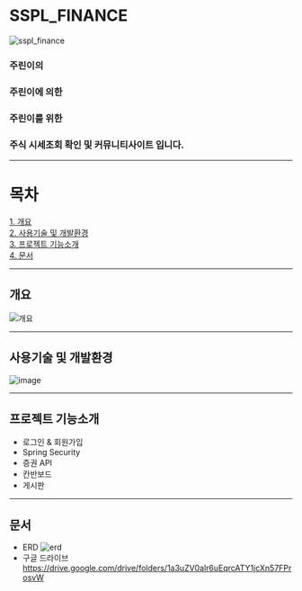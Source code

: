 # SSPL_FINANCE
![sspl_finance](https://github.com/Hogrii/Douzone_SSPL_Finance/assets/91480271/ed3e8c48-ba48-484c-9243-72f2e225e52f)

### 주린이의
### 주린이에 의한
### 주린이를 위한
### 주식 시세조회 확인 및 커뮤니티사이트 입니다.
***

# 목차
 [1. 개요](#개요)<br>
 [2. 사용기술 및 개발환경](#사용기술-및-개발환경)<br>
 [3. 프로젝트 기능소개](#프로젝트-기능소개)<br>
 [4. 문서](#문서)
 ***

 ## 개요
 ![개요](https://github.com/Hogrii/Douzone_SSPL_Finance/assets/91480271/80d355b1-f0c4-4ae5-88fc-2b1299310496)
 ***

 ## 사용기술 및 개발환경
 ![image](https://github.com/Hogrii/Douzone_SSPL_Finance/assets/91480271/7b7daf65-bdbd-491e-a42b-459e7c1f64d2)
 ***

 ## 프로젝트 기능소개
 - 로그인 & 회원가입
 - Spring Security
 - 증권 API
 - 칸반보드
 - 게시판
 ***

 ## 문서
 - ERD
![erd](https://github.com/Hogrii/Douzone_SSPL_Finance/assets/91480271/8bc718b3-5a65-4ae2-90a0-320468abef96)
 - 구글 드라이브
https://drive.google.com/drive/folders/1a3uZV0alr6uEqrcATY1jcXn57FProsvW
 
